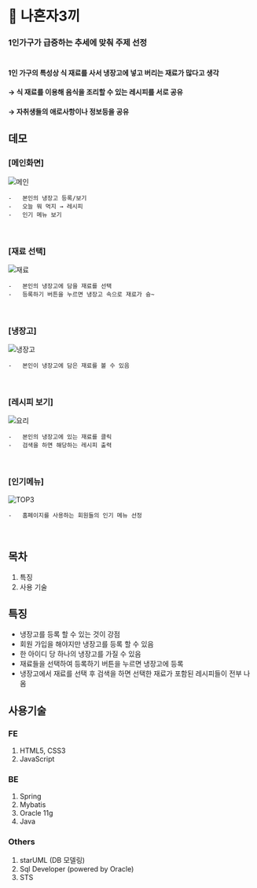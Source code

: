 # 🍚 나혼자3끼<br/>
### 1인가구가 급증하는 추세에 맞춰 주제 선정<br/><br/>
#### 1인 가구의 특성상 식 재료를 사서 냉장고에 넣고 버리는 재료가 많다고 생각<br/>
#### → 식 재료를 이용해 음식을 조리할 수 있는 레시피를 서로 공유<br/>
#### → 자취생들의 애로사항이나 정보등을 공유<br/>

## 데모
### [메인화면]
![메인](https://user-images.githubusercontent.com/62512658/91210809-be06ce00-e748-11ea-93cd-e40579480584.png)<br/>

    -   본인의 냉장고 등록/보기
    -   오늘 뭐 먹지 → 레시피
    -   인기 메뉴 보기
<br/>

### [재료 선택]
![재료](https://user-images.githubusercontent.com/62512658/91212302-fa3b2e00-e74a-11ea-9242-e5ba285d3ed7.png)<br/>

    -   본인의 냉장고에 담을 재료를 선택
    -   등록하기 버튼을 누르면 냉장고 속으로 재료가 슝~
<br/>

### [냉장고]
![냉장고](https://user-images.githubusercontent.com/62512658/91210843-c65f0900-e748-11ea-9b1a-b5f21c878b70.png)<br/>

    -   본인이 냉장고에 담은 재료를 볼 수 있음
<br/>

### [레시피 보기]
![요리](https://user-images.githubusercontent.com/62512658/91212329-045d2c80-e74b-11ea-9e2a-8ef59216a84c.png)<br/>

    -   본인의 냉장고에 있는 재료를 클릭
    -   검색을 하면 해당하는 레시피 출력
<br/>

### [인기메뉴]
![TOP3](https://user-images.githubusercontent.com/62512658/91210855-c9f29000-e748-11ea-9c40-8ac80e04a11c.png)<br/>

    -   홈페이지를 사용하는 회원들의 인기 메뉴 선정
<br/>

## 목차
1. 특징
2. 사용 기술

## 특징<br/>
- 냉장고를 등록 할 수 있는 것이 강점<br/>
- 회원 가입을 해야지만 냉장고를 등록 할 수 있음<br/>
- 한 아이디 당 하나의 냉장고를 가질 수 있음<br/>
- 재료들을 선택하여 등록하기 버튼을 누르면 냉장고에 등록<br/>
- 냉장고에서 재료를 선택 후 검색을 하면 선택한 재료가 포함된 레시피들이 전부 나옴<br/>

## 사용기술<br/>
### FE<br/>
1. HTML5, CSS3
2. JavaScript<br/>

### BE<br/>
1. Spring
2. Mybatis
3. Oracle 11g
4. Java<br/>

### Others<br/>
1. starUML (DB 모델링)
2. Sql Developer (powered by Oracle)
3. STS
